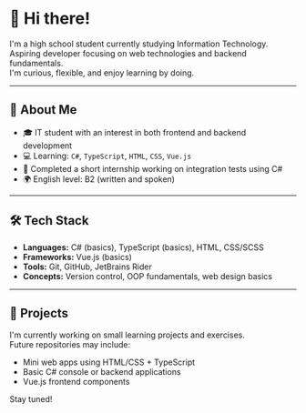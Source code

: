 # 👋 Hi there!

I'm a high school student currently studying Information Technology.  
Aspiring developer focusing on web technologies and backend fundamentals.  
I'm curious, flexible, and enjoy learning by doing.

---

## 🚀 About Me

- 🎓 IT student with an interest in both frontend and backend development  
- 💻 Learning: `C#`, `TypeScript`, `HTML`, `CSS`, `Vue.js` 
- 🧪 Completed a short internship working on integration tests using C#  
- 🌍 English level: B2 (written and spoken)

---

## 🛠️ Tech Stack

- **Languages:** C# (basics), TypeScript (basics), HTML, CSS/SCSS  
- **Frameworks:** Vue.js (basics)  
- **Tools:** Git, GitHub, JetBrains Rider  
- **Concepts:** Version control, OOP fundamentals, web design basics  

---

## 📂 Projects

I'm currently working on small learning projects and exercises.  
Future repositories may include:

- Mini web apps using HTML/CSS + TypeScript  
- Basic C# console or backend applications  
- Vue.js frontend components

Stay tuned!
